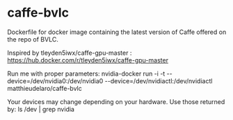 # caffe-bvlc
Dockerfile for docker image containing the latest version of Caffe offered on the repo of BVLC.

Inspired by tleyden5iwx/caffe-gpu-master : https://hub.docker.com/r/tleyden5iwx/caffe-gpu-master

Run me with proper parameters:
nvidia-docker run -i -t --device=/dev/nvidia0:/dev/nvidia0 --device=/dev/nvidiactl:/dev/nvidiactl matthieudelaro/caffe-bvlc

Your devices may change depending on your hardware. Use those returned by:
ls /dev | grep nvidia
